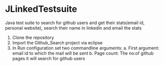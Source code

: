 JLinkedTestsuite
================

Java test suite to search for github users and get their stats(email id, personal website), search their name in linkedin and email the stats

1. Clone the repository
2. Import the Github_Search project via eclipse
3. In Run configuration set two commandline arguments:
   a. First argument: email id to which the mail will be sent
   b. Page count: The no:of github pages it will search for github users
